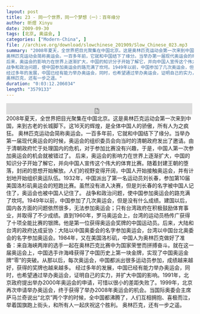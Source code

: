 ```yaml
---
layout: post
title: 23 - 同一个世界，同一个梦想（一）：百年缘分
author: 昕煜 Xinyu
date: 2009-09-30
tags: [北京, 奥运会, ]
categories: ["Modern-China", ]
file: //archive.org/download/slowchinese_201909/Slow_Chinese_023.mp3
summary: "2008年夏天，全世界把目光聚集在中国北京。这是奥林匹克运动会第一次来到中国，来到古老的长城脚下。这16天的辉煌，是全体中国人的骄傲，所有人为之疯狂。  
奥林匹克运动会简称奥运会。一百多年前，它就和中国结下了缘分。当举办第一届现代奥运会的时候，奥运会的组织委员会向当时的清朝政府发出了邀请。由于清朝政府忙于处理国内的危机，对于参加比赛没有兴趣，于是，中国人第一次参加奥运会的机会就被错过了。  
后来，奥运会的影响力在世界上逐渐扩大，中国的知识分子开始了解它，并向中国人宣传这个伟大的体育比赛。随着封建王朝的堕落，封闭的思想开始解放。人们的视野变得开阔，中国人开始接触奥运会，并有计划地开始组织奥运队伍。1932年，中国派出了第一名运动员刘长春，参加第10届美国洛杉矶奥运会的短跑比赛。虽然没有进入决赛，但是刘长春的名字被中国人记住了，奥运会也被中国人记住了。  
战争和政治问题，使中国参加奥运会的路充满了坎坷。1949年以前，中国参加了几次奥运会，但是没有什么成绩。建国以后，国内各方面的问题依然很多，无法参加奥运会；只有台湾政府在积极鼓励体育事业，并取得了不少成绩。直到1960年，罗马奥运会上，台湾的运动员杨传广获得了十项全能比赛的银牌。他是第一位获得奥运会奖牌的中国运动员。后来，大陆和台湾的政府达成妥协：大陆以中国奥委会的名字参加奥运会，台湾以中国台北奥委会的名字参加奥运会。1984年，又在美国洛杉矶，中国人为奥林匹克做好了准备：来自海峡两岸的选手一起在奥林匹克比赛中为国家荣誉而拼搏奋斗。就在这一届奥运会上，中国选手许海峰获得了中国历史上第一块金牌，实现了中国奥运金牌“零”的突破。从那以后，每次奥运会，中国都派出很多运动员参加，成绩越来越好，获得的奖牌也越来越多。  
经过多年的发展，中国已经有能力举办奥运会，同时，也希望通过举办奥运会，证明自己的实力，并扩大中国的影响。1991年，北京政府提出举办2000年奥运会的申请，可惜以很小的差距失败了。1999年，北京再次申请举办奥运会，终于获得了举办2008年奥运会的机会。当国际奥委会主席萨马兰奇说出“北京”两个字的时候，全中国都沸腾了，人们互相拥抱、喜极而泣，举着国旗跑上街头，和所有人一起庆祝这个胜利。  
奥林匹克，还有一步之遥。"
duration: "0:03:12.206034"
length: "3579133"
---
```


<iframe src="https://archive.org/embed/slowchinese_201909/Slow_Chinese_023.mp3" width="500" height="30" frameborder="0" webkitallowfullscreen="true" mozallowfullscreen="true" allowfullscreen></iframe>
2008年夏天，全世界把目光聚集在中国北京。这是奥林匹克运动会第一次来到中国，来到古老的长城脚下。这16天的辉煌，是全体中国人的骄傲，所有人为之疯狂。  
奥林匹克运动会简称奥运会。一百多年前，它就和中国结下了缘分。当举办第一届现代奥运会的时候，奥运会的组织委员会向当时的清朝政府发出了邀请。由于清朝政府忙于处理国内的危机，对于参加比赛没有兴趣，于是，中国人第一次参加奥运会的机会就被错过了。  
后来，奥运会的影响力在世界上逐渐扩大，中国的知识分子开始了解它，并向中国人宣传这个伟大的体育比赛。随着封建王朝的堕落，封闭的思想开始解放。人们的视野变得开阔，中国人开始接触奥运会，并有计划地开始组织奥运队伍。1932年，中国派出了第一名运动员刘长春，参加第10届美国洛杉矶奥运会的短跑比赛。虽然没有进入决赛，但是刘长春的名字被中国人记住了，奥运会也被中国人记住了。  
战争和政治问题，使中国参加奥运会的路充满了坎坷。1949年以前，中国参加了几次奥运会，但是没有什么成绩。建国以后，国内各方面的问题依然很多，无法参加奥运会；只有台湾政府在积极鼓励体育事业，并取得了不少成绩。直到1960年，罗马奥运会上，台湾的运动员杨传广获得了十项全能比赛的银牌。他是第一位获得奥运会奖牌的中国运动员。后来，大陆和台湾的政府达成妥协：大陆以中国奥委会的名字参加奥运会，台湾以中国台北奥委会的名字参加奥运会。1984年，又在美国洛杉矶，中国人为奥林匹克做好了准备：来自海峡两岸的选手一起在奥林匹克比赛中为国家荣誉而拼搏奋斗。就在这一届奥运会上，中国选手许海峰获得了中国历史上第一块金牌，实现了中国奥运金牌“零”的突破。从那以后，每次奥运会，中国都派出很多运动员参加，成绩越来越好，获得的奖牌也越来越多。  
经过多年的发展，中国已经有能力举办奥运会，同时，也希望通过举办奥运会，证明自己的实力，并扩大中国的影响。1991年，北京政府提出举办2000年奥运会的申请，可惜以很小的差距失败了。1999年，北京再次申请举办奥运会，终于获得了举办2008年奥运会的机会。当国际奥委会主席萨马兰奇说出“北京”两个字的时候，全中国都沸腾了，人们互相拥抱、喜极而泣，举着国旗跑上街头，和所有人一起庆祝这个胜利。  
奥林匹克，还有一步之遥。